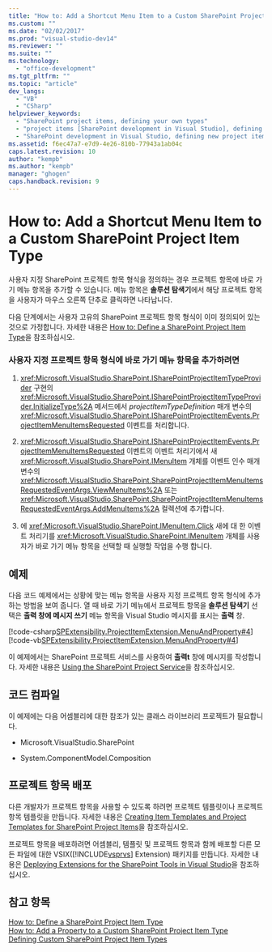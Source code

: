 ```yaml
---
title: "How to: Add a Shortcut Menu Item to a Custom SharePoint Project Item Type | Microsoft Docs"
ms.custom: ""
ms.date: "02/02/2017"
ms.prod: "visual-studio-dev14"
ms.reviewer: ""
ms.suite: ""
ms.technology: 
  - "office-development"
ms.tgt_pltfrm: ""
ms.topic: "article"
dev_langs: 
  - "VB"
  - "CSharp"
helpviewer_keywords: 
  - "SharePoint project items, defining your own types"
  - "project items [SharePoint development in Visual Studio], defining your own types"
  - "SharePoint development in Visual Studio, defining new project item types"
ms.assetid: f6ec47a7-e7d9-4e26-810b-77943a1ab04c
caps.latest.revision: 10
author: "kempb"
ms.author: "kempb"
manager: "ghogen"
caps.handback.revision: 9
---
```

# How to: Add a Shortcut Menu Item to a Custom SharePoint Project Item Type
  사용자 지정 SharePoint 프로젝트 항목 형식을 정의하는 경우 프로젝트 항목에 바로 가기 메뉴 항목을 추가할 수 있습니다.  메뉴 항목은 **솔루션 탐색기**에서 해당 프로젝트 항목을 사용자가 마우스 오른쪽 단추로 클릭하면 나타납니다.  
  
 다음 단계에서는 사용자 고유의 SharePoint 프로젝트 항목 형식이 이미 정의되어 있는 것으로 가정합니다.  자세한 내용은 [How to: Define a SharePoint Project Item Type](../sharepoint/how-to-define-a-sharepoint-project-item-type.md)을 참조하십시오.  
  
### 사용자 지정 프로젝트 항목 형식에 바로 가기 메뉴 항목을 추가하려면  
  
1.  <xref:Microsoft.VisualStudio.SharePoint.ISharePointProjectItemTypeProvider> 구현의 <xref:Microsoft.VisualStudio.SharePoint.ISharePointProjectItemTypeProvider.InitializeType%2A> 메서드에서 *projectItemTypeDefinition* 매개 변수의 <xref:Microsoft.VisualStudio.SharePoint.ISharePointProjectItemEvents.ProjectItemMenuItemsRequested> 이벤트를 처리합니다.  
  
2.  <xref:Microsoft.VisualStudio.SharePoint.ISharePointProjectItemEvents.ProjectItemMenuItemsRequested> 이벤트의 이벤트 처리기에서 새 <xref:Microsoft.VisualStudio.SharePoint.IMenuItem> 개체를 이벤트 인수 매개 변수의 <xref:Microsoft.VisualStudio.SharePoint.SharePointProjectItemMenuItemsRequestedEventArgs.ViewMenuItems%2A> 또는 <xref:Microsoft.VisualStudio.SharePoint.SharePointProjectItemMenuItemsRequestedEventArgs.AddMenuItems%2A> 컬렉션에 추가합니다.  
  
3.  에 <xref:Microsoft.VisualStudio.SharePoint.IMenuItem.Click> 새에 대 한 이벤트 처리기를 <xref:Microsoft.VisualStudio.SharePoint.IMenuItem> 개체를 사용자가 바로 가기 메뉴 항목을 선택할 때 실행할 작업을 수행 합니다.  
  
## 예제  
 다음 코드 예제에서는 상황에 맞는 메뉴 항목을 사용자 지정 프로젝트 항목 형식에 추가하는 방법을 보여 줍니다.  열 때 바로 가기 메뉴에서 프로젝트 항목을  **솔루션 탐색기** 선택은  **출력 창에 메시지 쓰기** 메뉴 항목을 Visual Studio 메시지를 표시는  **출력** 창.  
  
 [!code-csharp[SPExtensibility.ProjectItemExtension.MenuAndProperty#4](../snippets/csharp/VS_Snippets_OfficeSP/spextensibility.projectitemextension.menuandproperty/cs/extension/projectitemtypemenu.cs#4)]
 [!code-vb[SPExtensibility.ProjectItemExtension.MenuAndProperty#4](../snippets/visualbasic/VS_Snippets_OfficeSP/spextensibility.projectitemextension.menuandproperty/vb/extension/projectitemtypemenu.vb#4)]  
  
 이 예제에서는 SharePoint 프로젝트 서비스를 사용하여 **출력t** 창에 메시지를 작성합니다.  자세한 내용은 [Using the SharePoint Project Service](../sharepoint/using-the-sharepoint-project-service.md)을 참조하십시오.  
  
## 코드 컴파일  
 이 예제에는 다음 어셈블리에 대한 참조가 있는 클래스 라이브러리 프로젝트가 필요합니다.  
  
-   Microsoft.VisualStudio.SharePoint  
  
-   System.ComponentModel.Composition  
  
## 프로젝트 항목 배포  
 다른 개발자가 프로젝트 항목을 사용할 수 있도록 하려면 프로젝트 템플릿이나 프로젝트 항목 템플릿을 만듭니다.  자세한 내용은 [Creating Item Templates and Project Templates for SharePoint Project Items](../sharepoint/creating-item-templates-and-project-templates-for-sharepoint-project-items.md)을 참조하십시오.  
  
 프로젝트 항목을 배포하려면 어셈블리, 템플릿 및 프로젝트 항목과 함께 배포할 다른 모든 파일에 대한 VSIX\([!INCLUDE[vsprvs](../sharepoint/includes/vsprvs-md.md)] Extension\) 패키지를 만듭니다.  자세한 내용은 [Deploying Extensions for the SharePoint Tools in Visual Studio](../sharepoint/deploying-extensions-for-the-sharepoint-tools-in-visual-studio.md)을 참조하십시오.  
  
## 참고 항목  
 [How to: Define a SharePoint Project Item Type](../sharepoint/how-to-define-a-sharepoint-project-item-type.md)   
 [How to: Add a Property to a Custom SharePoint Project Item Type](../sharepoint/how-to-add-a-property-to-a-custom-sharepoint-project-item-type.md)   
 [Defining Custom SharePoint Project Item Types](../sharepoint/defining-custom-sharepoint-project-item-types.md)  
  
  